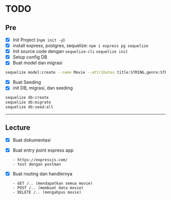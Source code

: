 # TODO

## Pre

- [x] Init Project (`npm init -y`)
- [x] install express, postgres, sequelize:
      `npm i express pg sequelize`
- [x] Init source code dengan `sequelize-cli`
      `sequelize init`
- [x] Setup config DB
- [x] Buat model dan migrasi

```sh
sequelize model:create --name Movie --attributes title:STRING,genre:STRING,imageUrl:STRING,releasedYear:STRING,status:ENUM:'{Released,In Production}'
```

- [x] Buat Seeding
- [x] init DB, migrasi, dan seeding

```sh
sequelize db:create
sequelize db:migrate
sequelize db:seed:all
```

---

## Lecture

- [x] Buat dokumentasi
- [x] Buat entry point express app

      - https://expressjs.com/
      - test dengan postman

- [x] Buat routing dan handlernya

      - GET /.. (mendapatkan semua movie)
      - POST /.. (membuat data movie)
      - DELETE /.. (mengahpus movie)
